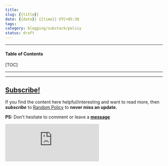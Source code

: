 ```yaml
---
title:
slug: {{title}}
date: {{date}} {{time}} UTC+05:30
tags: 
category: blogging/substack/policy
status: draft
---
```


***

<h4>Table of Contents</h4>
[TOC]

***


---
## [Subscribe!]()
If you find the content here helpful/interesting and want to read more, then _**subscribe**_ to [Random Policy](https://randompolicy8.substack.com/) to **never miss an update.**

**PS:** Don’t hesitate to comment or leave a **[message](https://twitter.com/jeanbourgain8)**
<div class="row">
	<iframe src="https://randompolicy8.substack.com/embed" max-width="480" height="120" frameborder="0" scrolling="no" class="centred"></iframe>
	<br>
</div>